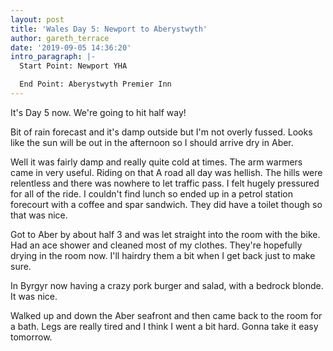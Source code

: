 ```yaml
---
layout: post
title: 'Wales Day 5: Newport to Aberystwyth'
author: gareth_terrace
date: '2019-09-05 14:36:20'
intro_paragraph: |-
  Start Point: Newport YHA

  End Point: Aberystwyth Premier Inn
---
```

It's Day 5 now. We're going to hit half way!



Bit of rain forecast and it's damp outside but I'm not overly fussed. Looks like the sun will be out in the afternoon so I should arrive dry in Aber. 



Well it was fairly damp and really quite cold at times. The arm warmers came in very useful. Riding on that A road all day was hellish. The hills were relentless and there was nowhere to let traffic pass. I felt hugely pressured for all of the ride. I couldn't find lunch so ended up in a petrol station forecourt with a coffee and spar sandwich. They did have a toilet though so that was nice.



Got to Aber by about half 3 and was let straight into the room with the bike. Had an ace shower and cleaned most of my clothes. They're hopefully drying in the room now. I'll hairdry them a bit when I get back just to make sure.



In Byrgyr now having a crazy pork burger and salad, with a bedrock blonde. It was nice.



Walked up and down the Aber seafront and then came back to the room for a bath. Legs are really tired and I think I went a bit hard. Gonna take it easy tomorrow.
